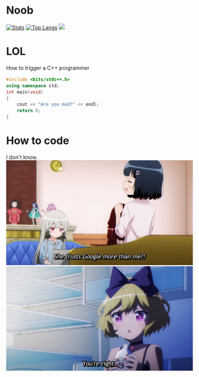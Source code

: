 # Noob
[![Stats](https://github-readme-stats.vercel.app/api?username=HO-COOH&count_private=true&show_icons=true&theme=onedark)](https://github.com/anuraghazra/github-readme-stats)
[![Top Langs](https://github-readme-stats.vercel.app/api/top-langs/?username=HO-COOH&layout=compact)](https://github.com/anuraghazra/github-readme-stats)
<a href="https://github.com/DenverCoder1/github-readme-streak-stats">
    <img src="https://github-readme-streak-stats.herokuapp.com/?user=HO-COOH&theme=dark"/>
</a>
# LOL
How to trigger a C++ programmer
```cpp
#include <bits/stdc++.h>
using namespace std;
int main(void)
{
    cout << "Are you mad?" << endl;
    return 0;
}
```
# How to code
I don't know.
![](assets/2.jpg)
![](assets/1.png)

